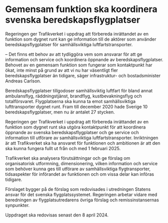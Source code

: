# Gemensam funktion ska koordinera svenska beredskapsflygplatser

Regeringen ger Trafikverket i uppdrag att förbereda inrättandet av en funktion som dygnet runt kan ge information till de aktörer som använder beredskapsflygplatser för samhällsviktiga luftfartstransporter.

– Det finns ett behov av att tydliggöra vem som ansvarar för att ge information och service och koordinera öppnande av beredskapsflygplatser. Behovet av en gemensam funktion som fungerar som kontaktpunkt har ökat, inte minst på grund av att vi nu har väsentligt fler beredskapsflygplatser än tidigare, säger infrastruktur- och bostadsminister Andreas Carlson.

Beredskapsflygplatser tillgodoser samhällsviktig luftfart för bland annat ambulansflyg, räddningstjänst, brandflyg, kustbevakningsflyg och totalförsvaret. Flygplatserna ska kunna ta emot samhällsviktiga lufttransporter dygnet runt. Fram till december 2020 hade Sverige 10 beredskapsflygplatser, men nu är antalet 27 stycken.

Regeringen ger Trafikverket i uppdrag att förbereda inrättandet av en funktion som dygnet runt ska utgöra kontaktpunkt för att koordinera öppnande av svenska beredskapsflygplatser och ge service och information till utförare av samhällsviktiga luftfartstransporter. Inriktningen är att Trafikverket ska ha ansvaret för funktionen och ambitionen är att den ska kunna fungera fullt ut från och med 1 februari 2025.

Trafikverket ska analysera förutsättningar och ge förslag om organisatorisk utformning, dimensionering, vilken information och service som behöver kunna ges till utförare av samhällsviktiga flygtransporter, tidsaspekter för införandet av funktionen och om vissa delar kan införas tidigare.

Förslaget bygger på de förslag som redovisades i utredningen Statens ansvar för det svenska flygplatssystemet. Regeringen arbetar vidare med beredningen av flygplatsutredarens övriga förslag och remissinstansernas synpunkter.

Uppdraget ska redovisas senast den 8 april 2024.
